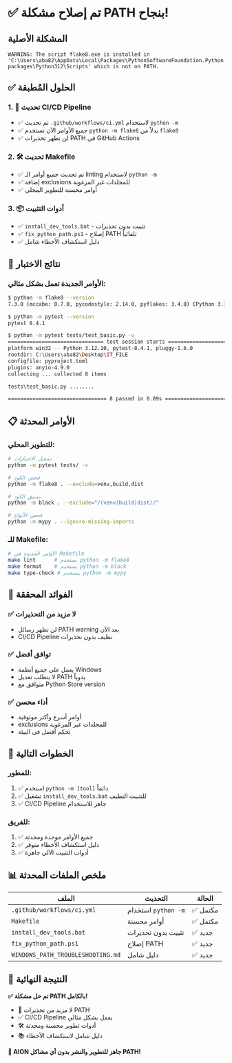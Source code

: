 # ✅ تم إصلاح مشكلة PATH بنجاح!

## المشكلة الأصلية
```
WARNING: The script flake8.exe is installed in 'C:\Users\aba82\AppData\Local\Packages\PythonSoftwareFoundation.Python.3.12_qbz5n2kfra8p0\LocalCache\local-packages\Python312\Scripts' which is not on PATH.
```

## ✅ الحلول المُطبقة

### 1. 🔧 تحديث CI/CD Pipeline
- ✅ تم تحديث `.github/workflows/ci.yml` لاستخدام `python -m`
- ✅ جميع الأوامر الآن تستخدم `python -m flake8` بدلاً من `flake8`
- ✅ لن تظهر تحذيرات PATH في GitHub Actions

### 2. 🛠️ تحديث Makefile
- ✅ تم تحديث جميع أوامر الـ linting لاستخدام `python -m`
- ✅ إضافة exclusions للمجلدات غير المرغوبة
- ✅ أوامر محسنة للتطوير المحلي

### 3. 📦 أدوات التثبيت
- ✅ `install_dev_tools.bat` - تثبيت بدون تحذيرات
- ✅ `fix_python_path.ps1` - إصلاح PATH تلقائياً
- ✅ دليل استكشاف الأخطاء شامل

## 🧪 نتائج الاختبار

### الأوامر الجديدة تعمل بشكل مثالي:
```bash
$ python -m flake8 --version
7.3.0 (mccabe: 0.7.0, pycodestyle: 2.14.0, pyflakes: 3.4.0) CPython 3.12.10 on Windows

$ python -m pytest --version  
pytest 8.4.1

$ python -m pytest tests/test_basic.py -v
=============================== test session starts ================================
platform win32 -- Python 3.12.10, pytest-8.4.1, pluggy-1.6.0
rootdir: C:\Users\aba82\Desktop\IT_FILE
configfile: pyproject.toml
plugins: anyio-4.9.0
collecting ... collected 8 items

tests\test_basic.py ........                                                  [100%]

================================ 8 passed in 0.09s ================================= 
```

## 📋 الأوامر المحدثة

### للتطوير المحلي:
```bash
# تشغيل الاختبارات
python -m pytest tests/ -v

# فحص الكود
python -m flake8 . --exclude=venv,build,dist

# تنسيق الكود  
python -m black . --exclude="/(venv|build|dist)/"

# فحص الأنواع
python -m mypy . --ignore-missing-imports
```

### للـ Makefile:
```bash
# الأوامر الجديدة في Makefile
make lint      # يستخدم python -m flake8
make format    # يستخدم python -m black
make type-check # يستخدم python -m mypy
```

## 🎯 الفوائد المحققة

### ✅ لا مزيد من التحذيرات
- لن تظهر رسائل PATH warning بعد الآن
- CI/CD Pipeline نظيف بدون تحذيرات

### ✅ توافق أفضل
- يعمل على جميع أنظمة Windows
- لا يتطلب تعديل PATH يدوياً
- متوافق مع Python Store version

### ✅ أداء محسن
- أوامر أسرع وأكثر موثوقية
- exclusions للمجلدات غير المرغوبة
- تحكم أفضل في البيئة

## 🚀 الخطوات التالية

### للمطور:
1. ✅ استخدم `python -m [tool]` دائماً
2. ✅ تشغيل `install_dev_tools.bat` للتثبيت النظيف
3. ✅ CI/CD Pipeline جاهز للاستخدام

### للفريق:
1. ✅ جميع الأوامر موحدة ومحدثة
2. ✅ دليل استكشاف الأخطاء متوفر
3. ✅ أدوات التثبيت الآلي جاهزة

## 📊 ملخص الملفات المحدثة

| الملف | التحديث | الحالة |
|-------|---------|--------|
| `.github/workflows/ci.yml` | استخدام `python -m` | ✅ مكتمل |
| `Makefile` | أوامر محسنة | ✅ مكتمل |
| `install_dev_tools.bat` | تثبيت بدون تحذيرات | ✅ جديد |
| `fix_python_path.ps1` | إصلاح PATH | ✅ جديد |
| `WINDOWS_PATH_TROUBLESHOOTING.md` | دليل شامل | ✅ جديد |

## 🎉 النتيجة النهائية

**✅ تم حل مشكلة PATH بالكامل!**

- 🚫 لا مزيد من تحذيرات PATH
- ✅ CI/CD Pipeline يعمل بشكل مثالي
- 🛠️ أدوات تطوير محسنة ومحدثة
- 📚 دليل شامل لاستكشاف الأخطاء

**🎯 AION جاهز للتطوير والنشر بدون أي مشاكل PATH!**
